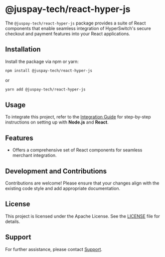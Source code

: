 # @juspay-tech/react-hyper-js

The `@juspay-tech/react-hyper-js` package provides a suite of React components that enable seamless integration of HyperSwitch's secure checkout and payment features into your React applications.

## Installation

Install the package via npm or yarn:

```bash
npm install @juspay-tech/react-hyper-js
```

or

```bash
yarn add @juspay-tech/react-hyper-js
```

## Usage

To integrate this project, refer to the [Integration Guide](https://docs.hyperswitch.io/explore-hyperswitch/merchant-controls/integration-guide/web/node-and-react) for step-by-step instructions on setting up with **Node.js** and **React**.

## Features

- Offers a comprehensive set of React components for seamless merchant integration.

## Development and Contributions

Contributions are welcome! Please ensure that your changes align with the existing code style and add appropriate documentation.

## License

This project is licensed under the Apache License. See the [LICENSE](./LICENSE) file for details.

## Support

For further assistance, please contact [Support](https://github.com/juspay/hyperswitch-web/issues).

